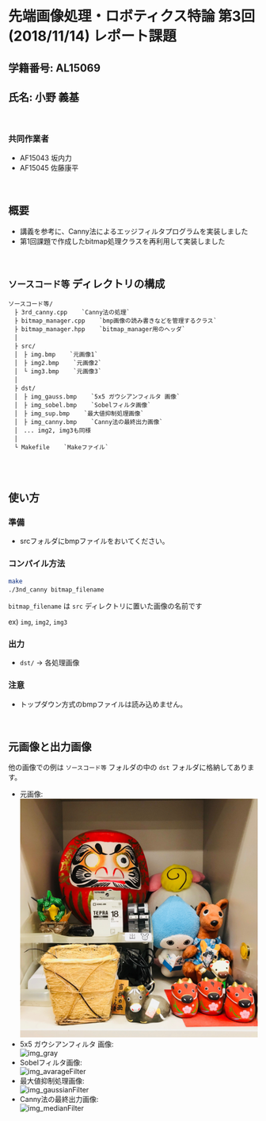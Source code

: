 # 先端画像処理・ロボティクス特論 第3回 (2018/11/14) レポート課題

## 学籍番号: AL15069
## 氏名: 小野 義基
<br>

### 共同作業者
- AF15043 坂内力
- AF15045 佐藤康平
<br>

## 概要
- 講義を参考に、Canny法によるエッジフィルタプログラムを実装しました
- 第1回課題で作成したbitmap処理クラスを再利用して実装しました
<br>

## `ソースコード等` ディレクトリの構成
```
ソースコード等/
　├ 3rd_canny.cpp    `Canny法の処理`
　├ bitmap_manager.cpp    `bmp画像の読み書きなどを管理するクラス`
　├ bitmap_manager.hpp    `bitmap_manager用のヘッダ`
　│
　├ src/
　│　├ img.bmp    `元画像1`
　│　├ img2.bmp    `元画像2`
　│　└ img3.bmp    `元画像3`
　│
　├ dst/
　│　├ img_gauss.bmp    `5x5 ガウシアンフィルタ 画像`
　│　├ img_sobel.bmp    `Sobelフィルタ画像`
　│　├ img_sup.bmp    `最大値抑制処理画像`
　│　├ img_canny.bmp    `Canny法の最終出力画像`
　│　... img2, img3も同様
　│
　└ Makefile    `Makeファイル`
```
<br>
<br>


## 使い方

### 準備
- srcフォルダにbmpファイルをおいてください。

### コンパイル方法
``` sh
make
./3nd_canny bitmap_filename
```
`bitmap_filename` は `src` ディレクトリに置いた画像の名前です

ex) `img`, `img2`, `img3`

### 出力
- `dst/` -> 各処理画像

### 注意
- トップダウン方式のbmpファイルは読み込めません。
<br>

## 元画像と出力画像
他の画像での例は `ソースコード等` フォルダの中の `dst` フォルダに格納してあります。
- 元画像: <br>![img](./src/img.bmp)
- 5x5 ガウシアンフィルタ 画像: <br>![img_gray](./dst/img_gauss.bmp)
- Sobelフィルタ画像: <br>![img_avarageFilter](./dst/img_sobel.bmp)
- 最大値抑制処理画像: <br>![img_gaussianFilter](./dst/img_sup.bmp)
- Canny法の最終出力画像: <br>![img_medianFilter](./dst/img_canny.bmp)